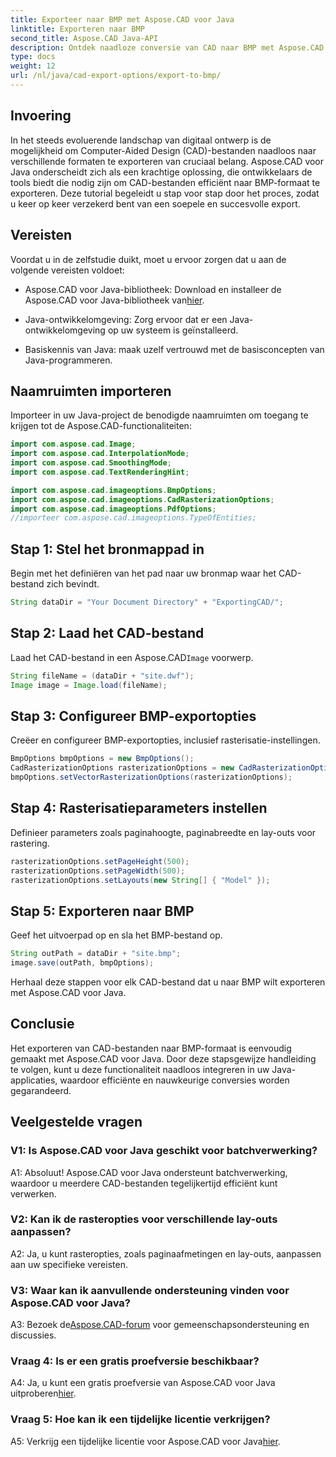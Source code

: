```yaml
---
title: Exporteer naar BMP met Aspose.CAD voor Java
linktitle: Exporteren naar BMP
second_title: Aspose.CAD Java-API
description: Ontdek naadloze conversie van CAD naar BMP met Aspose.CAD voor Java. Volg onze stapsgewijze handleiding voor efficiënte en nauwkeurige export.
type: docs
weight: 12
url: /nl/java/cad-export-options/export-to-bmp/
---
```

## Invoering

In het steeds evoluerende landschap van digitaal ontwerp is de mogelijkheid om Computer-Aided Design (CAD)-bestanden naadloos naar verschillende formaten te exporteren van cruciaal belang. Aspose.CAD voor Java onderscheidt zich als een krachtige oplossing, die ontwikkelaars de tools biedt die nodig zijn om CAD-bestanden efficiënt naar BMP-formaat te exporteren. Deze tutorial begeleidt u stap voor stap door het proces, zodat u keer op keer verzekerd bent van een soepele en succesvolle export.

## Vereisten

Voordat u in de zelfstudie duikt, moet u ervoor zorgen dat u aan de volgende vereisten voldoet:

- Aspose.CAD voor Java-bibliotheek: Download en installeer de Aspose.CAD voor Java-bibliotheek van[hier](https://releases.aspose.com/cad/java/).

- Java-ontwikkelomgeving: Zorg ervoor dat er een Java-ontwikkelomgeving op uw systeem is geïnstalleerd.

- Basiskennis van Java: maak uzelf vertrouwd met de basisconcepten van Java-programmeren.

## Naamruimten importeren

Importeer in uw Java-project de benodigde naamruimten om toegang te krijgen tot de Aspose.CAD-functionaliteiten:

```java
import com.aspose.cad.Image;
import com.aspose.cad.InterpolationMode;
import com.aspose.cad.SmoothingMode;
import com.aspose.cad.TextRenderingHint;

import com.aspose.cad.imageoptions.BmpOptions;
import com.aspose.cad.imageoptions.CadRasterizationOptions;
import com.aspose.cad.imageoptions.PdfOptions;
//importeer com.aspose.cad.imageoptions.TypeOfEntities;
```

## Stap 1: Stel het bronmappad in

Begin met het definiëren van het pad naar uw bronmap waar het CAD-bestand zich bevindt.

```java
String dataDir = "Your Document Directory" + "ExportingCAD/";
```

## Stap 2: Laad het CAD-bestand

 Laad het CAD-bestand in een Aspose.CAD`Image` voorwerp.

```java
String fileName = (dataDir + "site.dwf");
Image image = Image.load(fileName);
```

## Stap 3: Configureer BMP-exportopties

Creëer en configureer BMP-exportopties, inclusief rasterisatie-instellingen.

```java
BmpOptions bmpOptions = new BmpOptions();
CadRasterizationOptions rasterizationOptions = new CadRasterizationOptions();
bmpOptions.setVectorRasterizationOptions(rasterizationOptions);
```

## Stap 4: Rasterisatieparameters instellen

Definieer parameters zoals paginahoogte, paginabreedte en lay-outs voor rastering.

```java
rasterizationOptions.setPageHeight(500);
rasterizationOptions.setPageWidth(500);
rasterizationOptions.setLayouts(new String[] { "Model" });
```

## Stap 5: Exporteren naar BMP

Geef het uitvoerpad op en sla het BMP-bestand op.

```java
String outPath = dataDir + "site.bmp";
image.save(outPath, bmpOptions);
```

Herhaal deze stappen voor elk CAD-bestand dat u naar BMP wilt exporteren met Aspose.CAD voor Java.

## Conclusie

Het exporteren van CAD-bestanden naar BMP-formaat is eenvoudig gemaakt met Aspose.CAD voor Java. Door deze stapsgewijze handleiding te volgen, kunt u deze functionaliteit naadloos integreren in uw Java-applicaties, waardoor efficiënte en nauwkeurige conversies worden gegarandeerd.

## Veelgestelde vragen

### V1: Is Aspose.CAD voor Java geschikt voor batchverwerking?

A1: Absoluut! Aspose.CAD voor Java ondersteunt batchverwerking, waardoor u meerdere CAD-bestanden tegelijkertijd efficiënt kunt verwerken.

### V2: Kan ik de rasteropties voor verschillende lay-outs aanpassen?

A2: Ja, u kunt rasteropties, zoals paginaafmetingen en lay-outs, aanpassen aan uw specifieke vereisten.

### V3: Waar kan ik aanvullende ondersteuning vinden voor Aspose.CAD voor Java?

 A3: Bezoek de[Aspose.CAD-forum](https://forum.aspose.com/c/cad/19) voor gemeenschapsondersteuning en discussies.

### Vraag 4: Is er een gratis proefversie beschikbaar?

 A4: Ja, u kunt een gratis proefversie van Aspose.CAD voor Java uitproberen[hier](https://releases.aspose.com/).

### Vraag 5: Hoe kan ik een tijdelijke licentie verkrijgen?

 A5: Verkrijg een tijdelijke licentie voor Aspose.CAD voor Java[hier](https://purchase.aspose.com/temporary-license/).